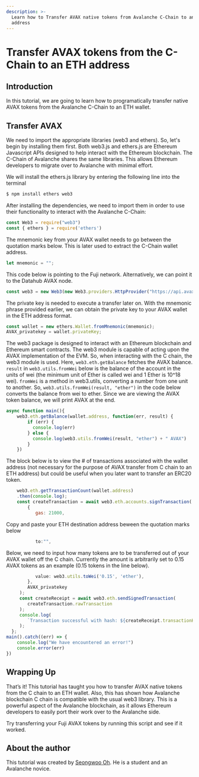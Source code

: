 ```yaml
---
description: >-
  Learn how to Transfer AVAX native tokens from Avalanche C-Chain to an Ethereum
  address
---
```


# Transfer AVAX tokens from the C-Chain to an ETH address

## Introduction

In this tutorial, we are going to learn how to programatically transfer native AVAX tokens from the Avalanche C-Chain to an ETH wallet.

## Transfer AVAX 

We need to import the appropriate libraries \(web3 and ethers\). So, let's begin by installing them first. Both web3.js and ethers.js are Ethereum Javascript APIs designed to help interact with the Ethereum blockchain. The C-Chain of Avalanche shares the same libraries. This allows Ethereum developers to migrate over to Avalanche with minimal effort.

We will install the ethers.js library by entering the following line into the terminal

```bash
$ npm install ethers web3
```

After installing the dependencies, we need to import them in order to use their functionality to interact with the Avalanche C-Chain:

```javascript
const Web3 = require("web3")
const { ethers } = require('ethers')
```

The mnemonic key from your AVAX wallet needs to go between the quotation marks below. This is later used to extract the C-Chain wallet address.

```javascript
let mnemonic = "";
```

This code below is pointing to the Fuji network. Alternatively, we can point it to the Datahub AVAX node.

```javascript
const web3 = new Web3(new Web3.providers.HttpProvider("https://api.avax-test.network/ext/bc/C/rpc"))
```

The private key is needed to execute a transfer later on. With the mnemonic phrase provided earlier, we can obtain the private key to your AVAX wallet in the ETH address format.

```javascript
const wallet = new ethers.Wallet.fromMnemonic(mnemonic);
AVAX_privatekey = wallet.privateKey;
```

The web3 package is designed to interact with an Ethereum blockchain and Ethereum smart contracts. The web3 module is capable of acting upon the AVAX implementation of the EVM. So, when interacting with the C chain, the web3 module is used. Here, `web3.eth.getBalance` fetches the AVAX balance. `result` in `web3.utils.fromWei` below is the balance of the account in the units of wei \(the minimum unit of Ether is called wei and 1 Ether is 10^18 wei\). `fromWei` is a method in web3.utils, converting a number from one unit to another. So, `web3.utils.fromWei(result, "ether")` in the code below converts the balance from wei to ether. Since we are viewing the AVAX token balance, we will print AVAX at the end.

```javascript
async function main(){
    web3.eth.getBalance(wallet.address, function(err, result) {    
        if (err) {
          console.log(err)
        } else {
          console.log(web3.utils.fromWei(result, "ether") + " AVAX")
        }
    })
```

The block below is to view the \# of transactions associated with the wallet address \(not necessary for the purpose of AVAX transfer from C chain to an ETH address\) but could be useful when you later want to transfer an ERC20 token.

```javascript
    web3.eth.getTransactionCount(wallet.address)       
    .then(console.log);                                               
    const createTransaction = await web3.eth.accounts.signTransaction(           
        {
           gas: 21000,
```

Copy and paste your ETH destination address beween the quotation marks below

```javascript
           to:"",
```

Below, we need to input how many tokens are to be transferred out of your AVAX wallet off the C chain. Currently the amount is arbitrarily set to 0.15 AVAX tokens as an example \(0.15 tokens in the line below\).

```javascript
           value: web3.utils.toWei('0.15', 'ether'),     
        },
        AVAX_privatekey                                 
     );
     const createReceipt = await web3.eth.sendSignedTransaction(
        createTransaction.rawTransaction
     );
     console.log(
        `Transaction successful with hash: ${createReceipt.transactionHash}`
     );
  };
main().catch((err) => {
    console.log("We have encountered an error!")
    console.error(err)
})
```

## Wrapping Up

That’s it! This tutorial has taught you how to transfer AVAX native tokens from the C chain to an ETH wallet. Also, this has shown how Avalanche blockchain C chain is compatible with the usual web3 library. This is a powerful aspect of the Avalanche blockchain, as it allows Ethereum developers to easily port their work over to the Avalanche side.

Try transferring your Fuji AVAX tokens by running this script and see if it worked.

## About the author

This tutorial was created by [Seongwoo Oh](https://github.com/blackwidoq). He is a student and an Avalanche novice.

